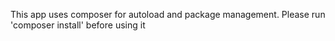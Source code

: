 This app uses composer for autoload and package management. Please run 'composer install' before using it
